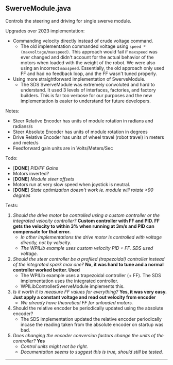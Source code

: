 ## SwerveModule.java

Controls the steering and driving for single swerve module.

Upgrades over 2023 implementation:
- Commanding velocity directly instead of crude voltage command.
    - The old implementation commanded voltage using `speed * (maxvoltage/maxspeed)`. This approach would fail if `maxspeed` was ever changed
    and didn't account for the actual behavior of the motors when loaded with the weight of the robot. We were also using an incorrect `maxspeed`.
    Essentially, the old approach only used FF and had no feedback loop, and the FF wasn't tuned properly.
- Using more straightforward implementation of SwerveModule.
    - The SDS SwerveModule was extremely convoluted and hard to understand. It used 3 levels of interfaces, factories, and factory builders. This is
    far too verbose for our purposes and the new implementation is easier to understand for future developers.

Notes:
- Steer Relative Encoder has units of module rotation in radians and radians/s
- Steer Absolute Encoder has units of module rotation in degrees
- Drive Relative Encoder has units of wheel travel (robot travel) in meters and meter/s
- Feedforward gain units are in Volts/Meters/Sec

Todo:
- [**DONE**] *PID/FF Gains*
- Motors inverted?
- [**DONE**] *Module steer offsets*
- Motors run at very slow speed when joystick is neutral.
- [**DONE**] *State optimization doesn't work ie. module will rotate >90 degrees*

Tests:
1. *Should the drive motor be controlled using a custom controller or the integrated velocity controller?* **Custom controller with FF and PID. FF gets the velocity to within 3% when running at 3m/s and PID can compensate for that error.**
    - *In other implementations the drive motor is controlled with voltage directly, not by velocity.*
    - *The WPILib example uses custom velocity PID + FF. SDS used voltage.*
2. *Should the steer controller be a profiled (trapezoidal) controller instead of the integrated spark max one?* **No, it was hard to tune and a normal controller worked better. Used**
    - The WPILib example uses a trapezoidal controller (+ FF). The SDS implementation uses the integrated controller.
    - WPILibControllerSwerveModule implements this.
3. *Is it worth it to measure FF values for everything?* **Yes, it was very easy. Just apply a constant voltage and read out velocity from encoder**
    - *We already have theoretical FF for unloaded motors.*
4. Should the relative encoder be periodically updated using the absolute encoder?
    - The SDS implementation updated the relative encoder periodically incase the reading taken from the absolute encoder on startup was bad.
5. *Does changing the encoder conversion factors change the units of the controller?* **Yes**
    - *Control units might not be right.* 
    - *Documentation seems to suggest this is true, should still be tested.*

___